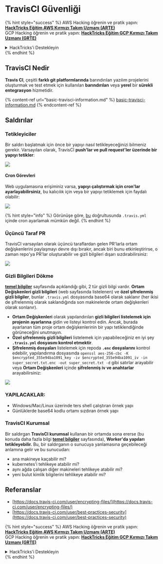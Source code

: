 # TravisCI Güvenliği

{% hint style="success" %}
AWS Hacking öğrenin ve pratik yapın:<img src="../../.gitbook/assets/image (1).png" alt="" data-size="line">[**HackTricks Eğitim AWS Kırmızı Takım Uzmanı (ARTE)**](https://training.hacktricks.xyz/courses/arte)<img src="../../.gitbook/assets/image (1).png" alt="" data-size="line">\
GCP Hacking öğrenin ve pratik yapın: <img src="../../.gitbook/assets/image (2).png" alt="" data-size="line">[**HackTricks Eğitim GCP Kırmızı Takım Uzmanı (GRTE)**<img src="../../.gitbook/assets/image (2).png" alt="" data-size="line">](https://training.hacktricks.xyz/courses/grte)

<details>

<summary>HackTricks'i Destekleyin</summary>

* [**abonelik planlarını**](https://github.com/sponsors/carlospolop) kontrol edin!
* **💬 [**Discord grubuna**](https://discord.gg/hRep4RUj7f) veya [**telegram grubuna**](https://t.me/peass) katılın ya da **Twitter**'da **bizi takip edin** 🐦 [**@hacktricks\_live**](https://twitter.com/hacktricks\_live)**.**
* **Hacking ipuçlarını paylaşmak için** [**HackTricks**](https://github.com/carlospolop/hacktricks) ve [**HackTricks Cloud**](https://github.com/carlospolop/hacktricks-cloud) github reposuna PR gönderin.

</details>
{% endhint %}

## TravisCI Nedir

**Travis CI**, çeşitli **farklı git platformlarında** barındırılan yazılım projelerini oluşturmak ve test etmek için kullanılan **barındırılan** veya **yerel** bir **sürekli entegrasyon** hizmetidir.

{% content-ref url="basic-travisci-information.md" %}
[basic-travisci-information.md](basic-travisci-information.md)
{% endcontent-ref %}

## Saldırılar

### Tetikleyiciler

Bir saldırı başlatmak için önce bir yapıyı nasıl tetikleyeceğinizi bilmeniz gerekir. Varsayılan olarak, TravisCI **push'lar ve pull request'ler üzerinde bir yapıyı tetikler**:

![](<../../.gitbook/assets/image (145).png>)

#### Cron Görevleri

Web uygulamasına erişiminiz varsa, **yapıyı çalıştırmak için cron'lar ayarlayabilirsiniz**, bu kalıcılık için veya bir yapıyı tetiklemek için faydalı olabilir:

![](<../../.gitbook/assets/image (243).png>)

{% hint style="info" %}
Görünüşe göre, [bu](https://github.com/travis-ci/travis-ci/issues/9162) doğrultusunda `.travis.yml` içinde cron ayarlamak mümkün değil.
{% endhint %}

### Üçüncü Taraf PR

TravisCI varsayılan olarak üçüncü taraflardan gelen PR'larla ortam değişkenlerini paylaşmayı devre dışı bırakır, ancak biri bunu etkinleştirirse, o zaman repo'ya PR'lar oluşturabilir ve gizli bilgileri dışarı sızdırabilirsiniz:

![](<../../.gitbook/assets/image (208).png>)

### Gizli Bilgileri Dökme

[**temel bilgiler**](basic-travisci-information.md) sayfasında açıklandığı gibi, 2 tür gizli bilgi vardır. **Ortam Değişkenleri gizli bilgileri** (web sayfasında listelenen) ve **özel şifrelenmiş gizli bilgiler**, bunlar `.travis.yml` dosyasında base64 olarak saklanır (her ikisi de şifrelenmiş olarak saklandığında son makinelerde ortam değişkenleri olarak sonlanır).

* **Ortam Değişkenleri** olarak yapılandırılan **gizli bilgileri listelemek için** **projenin** **ayarlarına** gidin ve listeyi kontrol edin. Ancak, burada ayarlanan tüm proje ortam değişkenlerinin bir yapı tetiklendiğinde görüneceğini unutmayın.
* **Özel şifrelenmiş gizli bilgileri** listelemek için yapabileceğiniz en iyi şey **`.travis.yml` dosyasını kontrol etmektir**.
* **Şifrelenmiş dosyaları** listelemek için repoda **`.enc` dosyalarını** kontrol edebilir, yapılandırma dosyasında `openssl aes-256-cbc -K $encrypted_355e94ba1091_key -iv $encrypted_355e94ba1091_iv -in super_secret.txt.enc -out super_secret.txt -d` gibi satırlar arayabilir veya **Ortam Değişkenleri** içinde **şifrelenmiş iv ve anahtarlar** arayabilirsiniz:

![](<../../.gitbook/assets/image (81).png>)

### YAPILACAKLAR:

* Windows/Mac/Linux üzerinde ters shell çalıştıran örnek yapı
* Günlüklerde base64 kodlu ortamı sızdıran örnek yapı

### TravisCI Kurumsal

Bir saldırgan **TravisCI kurumsal** kullanan bir ortamda sona ererse (bu konuda daha fazla bilgi [**temel bilgiler**](basic-travisci-information.md#travisci-enterprise) sayfasında), **Worker'da yapıları tetikleyebilir.** Bu, bir saldırganın o sunucuya yanlamasına geçebileceği anlamına gelir ve bu sunucudan:

* ana makineye kaçabilir mi?
* kubernetes'i tehlikeye atabilir mi?
* aynı ağda çalışan diğer makineleri tehlikeye atabilir mi?
* yeni bulut kimlik bilgilerini tehlikeye atabilir mi?

## Referanslar

* [https://docs.travis-ci.com/user/encrypting-files/](https://docs.travis-ci.com/user/encrypting-files/)
* [https://docs.travis-ci.com/user/best-practices-security](https://docs.travis-ci.com/user/best-practices-security)

{% hint style="success" %}
AWS Hacking öğrenin ve pratik yapın:<img src="../../.gitbook/assets/image (1).png" alt="" data-size="line">[**HackTricks Eğitim AWS Kırmızı Takım Uzmanı (ARTE)**](https://training.hacktricks.xyz/courses/arte)<img src="../../.gitbook/assets/image (1).png" alt="" data-size="line">\
GCP Hacking öğrenin ve pratik yapın: <img src="../../.gitbook/assets/image (2).png" alt="" data-size="line">[**HackTricks Eğitim GCP Kırmızı Takım Uzmanı (GRTE)**<img src="../../.gitbook/assets/image (2).png" alt="" data-size="line">](https://training.hacktricks.xyz/courses/grte)

<details>

<summary>HackTricks'i Destekleyin</summary>

* [**abonelik planlarını**](https://github.com/sponsors/carlospolop) kontrol edin!
* **💬 [**Discord grubuna**](https://discord.gg/hRep4RUj7f) veya [**telegram grubuna**](https://t.me/peass) katılın ya da **Twitter**'da **bizi takip edin** 🐦 [**@hacktricks\_live**](https://twitter.com/hacktricks\_live)**.**
* **Hacking ipuçlarını paylaşmak için** [**HackTricks**](https://github.com/carlospolop/hacktricks) ve [**HackTricks Cloud**](https://github.com/carlospolop/hacktricks-cloud) github reposuna PR gönderin.

</details>
{% endhint %}
